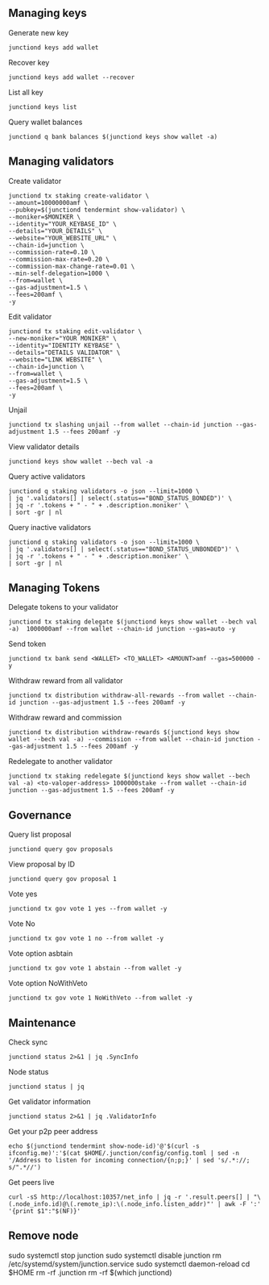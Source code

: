 ## Managing keys
Generate new key
```
junctiond keys add wallet
```
Recover key
```
junctiond keys add wallet --recover
```
List all key
```
junctiond keys list
```
Query wallet balances
```
junctiond q bank balances $(junctiond keys show wallet -a)
```

## Managing validators
Create validator
```
junctiond tx staking create-validator \
--amount=10000000amf \
--pubkey=$(junctiond tendermint show-validator) \
--moniker=$MONIKER \
--identity="YOUR_KEYBASE_ID" \
--details="YOUR_DETAILS" \
--website="YOUR_WEBSITE_URL" \
--chain-id=junction \
--commission-rate=0.10 \
--commission-max-rate=0.20 \
--commission-max-change-rate=0.01 \
--min-self-delegation=1000 \
--from=wallet \
--gas-adjustment=1.5 \
--fees=200amf \ 
-y
```
Edit validator
```
junctiond tx staking edit-validator \
--new-moniker="YOUR MONIKER" \
--identity="IDENTITY KEYBASE" \
--details="DETAILS VALIDATOR" \
--website="LINK WEBSITE" \
--chain-id=junction \
--from=wallet \
--gas-adjustment=1.5 \
--fees=200amf \
-y
```
Unjail
```
junctiond tx slashing unjail --from wallet --chain-id junction --gas-adjustment 1.5 --fees 200amf -y
```
View validator details
```
junctiond keys show wallet --bech val -a
```
Query active validators
```
junctiond q staking validators -o json --limit=1000 \
| jq '.validators[] | select(.status=="BOND_STATUS_BONDED")' \
| jq -r '.tokens + " - " + .description.moniker' \
| sort -gr | nl
```
Query inactive validators
```
junctiond q staking validators -o json --limit=1000 \
| jq '.validators[] | select(.status=="BOND_STATUS_UNBONDED")' \
| jq -r '.tokens + " - " + .description.moniker' \
| sort -gr | nl
```

## Managing Tokens
Delegate tokens to your validator
```
junctiond tx staking delegate $(junctiond keys show wallet --bech val -a)  1000000amf --from wallet --chain-id junction --gas=auto -y
```
Send token
```
junctiond tx bank send <WALLET> <TO_WALLET> <AMOUNT>amf --gas=500000 -y
```
Withdraw reward from all validator
```
junctiond tx distribution withdraw-all-rewards --from wallet --chain-id junction --gas-adjustment 1.5 --fees 200amf -y
```
Withdraw reward and commission
```
junctiond tx distribution withdraw-rewards $(junctiond keys show wallet --bech val -a) --commission --from wallet --chain-id junction --gas-adjustment 1.5 --fees 200amf -y
```
Redelegate to another validator
```
junctiond tx staking redelegate $(junctiond keys show wallet --bech val -a) <to-valoper-address> 1000000stake --from wallet --chain-id junction --gas-adjustment 1.5 --fees 200amf -y
```

## Governance
Query list proposal
```
junctiond query gov proposals
```
View proposal by ID
```
junctiond query gov proposal 1
```
Vote yes
```
junctiond tx gov vote 1 yes --from wallet -y
```
Vote No
```
junctiond tx gov vote 1 no --from wallet -y
```
Vote option asbtain
```
junctiond tx gov vote 1 abstain --from wallet -y
```
Vote option NoWithVeto
```
junctiond tx gov vote 1 NoWithVeto --from wallet -y
```

## Maintenance
Check sync
```
junctiond status 2>&1 | jq .SyncInfo
```
Node status
```
junctiond status | jq
```
Get validator information
```
junctiond status 2>&1 | jq .ValidatorInfo
```
Get your p2p peer address
```
echo $(junctiond tendermint show-node-id)'@'$(curl -s ifconfig.me)':'$(cat $HOME/.junction/config/config.toml | sed -n '/Address to listen for incoming connection/{n;p;}' | sed 's/.*://; s/".*//')
```
Get peers live
```
curl -sS http://localhost:10357/net_info | jq -r '.result.peers[] | "\(.node_info.id)@\(.remote_ip):\(.node_info.listen_addr)"' | awk -F ':' '{print $1":"$(NF)}'
```
## Remove node
sudo systemctl stop junction
sudo systemctl disable junction
rm /etc/systemd/system/junction.service
sudo systemctl daemon-reload
cd $HOME
rm -rf .junction
rm -rf $(which junctiond)
